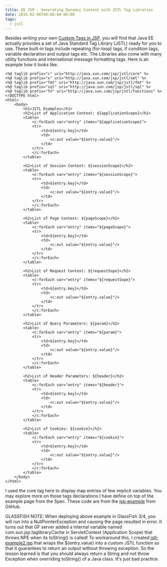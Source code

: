 ```yaml
---
title: EE JSP - Generating Dynamic Content with JSTL Tag Libraries
date: 2015-02-06T00:00:00-05:00
tags:
  - jstl
---
```

Besides writing your own [Custom Tags in JSP](https://zemian.github.io/2015/02/ee-jsp-generating-dynamic-content-with.html), you will find that Java EE actually provides a set of Java Standard Tag Library (JSTL) ready for you to use. These built-in tags include repeating (for-loop) tags, if condition tags, variable declaration and output tags etc. The Libraries also come with many utility functions and international message formatting tags. Here is an example how it looks like.
```
<%@ taglib prefix="c" uri="http://java.sun.com/jsp/jstl/core" %>
<%@ taglib prefix="x" uri="http://java.sun.com/jsp/jstl/xml" %>
<%@ taglib prefix="fmt" uri="http://java.sun.com/jsp/jstl/fmt" %>
<%@ taglib prefix="sql" uri="http://java.sun.com/jsp/jstl/sql" %>
<%@ taglib prefix="fn" uri="http://java.sun.com/jsp/jstl/functions" %>
<!DOCTYPE html>
<html>
    <body>
        <h1>JSTL Examples</h1>
        <h2>List of Application Context: ${applicationScope}</h2>
        <table>
            <c:forEach var="entry" items="${applicationScope}">
            <tr>
                <td>${entry.key}</td>
                <td>
                    <c:out value="${entry.value}"/>
                </td>
            </tr>
            </c:forEach>
        </table>
        
        <h2>List of Session Context: ${sessionScope}</h2>
        <table>
            <c:forEach var="entry" items="${sessionScope}">
            <tr>
                <td>${entry.key}</td>
                <td>
                    <c:out value="${entry.value}"/>
                </td>
            </tr>
            </c:forEach>
        </table>
        
        <h2>List of Page Context: ${pageScope}</h2>
        <table>
            <c:forEach var="entry" items="${pageScope}">
            <tr>
                <td>${entry.key}</td>
                <td>
                    <c:out value="${entry.value}"/>
                </td>
            </tr>
            </c:forEach>
        </table>
        
        <h2>List of Request Context: ${requestSope}</h2>
        <table>
            <c:forEach var="entry" items="${requestSope}">
            <tr>
                <td>${entry.key}</td>
                <td>
                    <c:out value="${entry.value}"/>
                </td>
            </tr>
            </c:forEach>
        </table>
        
        <h2>List of Query Parameters: ${param}</h2>
        <table>
            <c:forEach var="entry" items="${param}">
            <tr>
                <td>${entry.key}</td>
                <td>
                    <c:out value="${entry.value}"/>
                </td>
            </tr>
            </c:forEach>
        </table>
        
        <h2>List of Header Parameters: ${header}</h2>
        <table>
            <c:forEach var="entry" items="${header}">
            <tr>
                <td>${entry.key}</td>
                <td>
                    <c:out value="${entry.value}"/>
                </td>
            </tr>
            </c:forEach>
        </table>        
        
        <h2>List of Cookies: ${cookie}</h2>
        <table>
            <c:forEach var="entry" items="${cookie}">
            <tr>
                <td>${entry.key}</td>
                <td>
                    <c:out value="${entry.value}"/>
                </td>
            </tr>
            </c:forEach>
        </table>
    </body>
</html>
```
I used the core tag here to display map entries of few implicit variables. You may explore more on those tags declarations I have define on top of the example page from the Spec. These code are from the [jsp-example](https://github.com/saltnlight5/java-ee6-examples/tree/master/jsp-example) from GitHub.

GLASSFISH NOTE: When deploying above example in GlassFish 3/4, you will run into a NullPointerException and causing the page resulted in error. It turns out that GF server added a internal variable named com.sun.jsp.taglibraryCache  in ServletContext (Application Scope) that throws NPE when its toString() is called! To workaround this, I created [jstl-example2.jsp](https://github.com/saltnlight5/java-ee6-examples/blob/master/jsp-example/src/main/webapp/jstl-example2.jsp) that wraps the ${entry.value} into a custom JSTL function so that it guarantees to return an output without throwing exception. So the lesson learned is that you should always return a String and not throw Exception when overriding toString() of a Java class. It's just bad practice.
